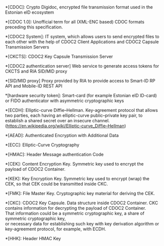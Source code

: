 <!--- This file contains acronyms, which will be highlighted and provided with a tooltip in the built HTML -->

*[CDOC]: Crypto Digidoc, encrypted file transmission format used in the Estonian eID ecosystem

*[CDOC 1.0]: Unofficial term for all (XML-ENC based) CDOC formats preceding this specification.

*[CDOC2 System]: IT system, which allows users to send encrypted files to each other with the help of CDOC2 Client Applications and CDOC2 Capsule Transmission Servers

*[CKCTS]: CDOC2 Key Capsule Transmission Server

*[CDOC2 authentication server] Web service to generate access tokens for CKCTS and RIA SID/MID proxy

*[SID/MID proxy] Proxy provided by RIA to provide access to Smart-ID RP API and Mobile-ID REST API

*[hardware security token]: Smart-card (for example Estonian eID ID-card) or FIDO authenticator with asymmetric cryptographic keys

*[ECDH]: Elliptic-curve Diffie–Hellman. Key-agreement protocol that allows two parties, each having an elliptic-curve public–private key pair, to establish a shared secret over an insecure channel. (<https://en.wikipedia.org/wiki/Elliptic-curve_Diffie–Hellman>)

*[AEAD]: Authenticated Encryption with Additional Data

*[ECC]: Elliptic-Curve Cryptography

*[HMAC]: Header Message authentication Code

<!--- acronyms about various keys -->

*[CEK]: Content Encryption Key. Symmetric key used to encrypt the payload of CDOC2 Container.

*[KEK]: Key Encryption Key. Symmetric key used to encrypt (wrap) the CEK, so that CEK could be transmitted inside CKC.

*[FMK]: File Master Key. Cryptographic key material for deriving the CEK.

*[CKC]: CDOC2 Key Capsule. Data structure inside CDOC2 Container. CKC contains information for decrypting the payload of CDOC2 Container. <br/> That information could be a symmetric cryptographic key, a share of symmetric cryptographic key, <br/> or necessary data for establishing such key with key derivation algorithm or key-agreement protocol, for example, with ECDH.

*[HHK]: Header HMAC Key
